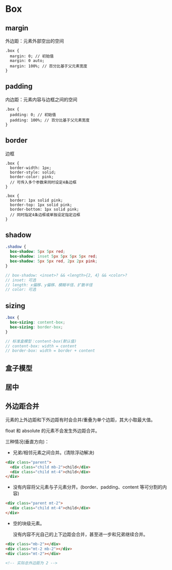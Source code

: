 # Box

## margin

外边距：元素外部空出的空间

```less
.box {
  margin: 0; // 初始值
  margin: 0 auto;
  margin: 100%; // 百分比基于父元素宽度
}
```

## padding

内边距：元素内容与边框之间的空间

```less
.box {
  padding: 0; // 初始值
  padding: 100%; // 百分比基于父元素宽度
}
```

## border

边框

```less
.box {
  border-width: 1px;
  border-style: solid;
  border-color: pink;
  // 可传入多个参数来同时设定4条边框
}

.box {
  border: 1px solid pink;
  border-top: 1px solid pink;
  border-bottom: 1px solid pink;
  // 同时指定4条边框或单独设定指定边框
}
```

## shadow

```scss
.shadow {
  box-shadow: 5px 5px red;
  box-shadow: inset 5px 5px 5px 5px red;
  box-shadow: 5px 5px red, 2px 2px pink;
}

// box-shadow: <inset>? && <length>{2, 4} && <color>?
// inset: 可选
// length: x偏移、y偏移、模糊半径、扩散半径
// color: 可选
```

## sizing

```scss
.box {
  box-sizing: content-box;
  box-sizing: border-box;
}

// 标准盒模型：content-box(默认值)
// content-box: width = content
// border-box: width = border + content
```

## 盒子模型

## 居中

## 外边距合并

元素的上外边距和下外边距有时会合并/重叠为单个边距，其大小取最大值。

float 和 absolute 的元素不会发生外边距合并。

三种情况(垂直方向)：

- 兄弟/相邻元素之间合并。(清除浮动解决)

```html
<div class="parent">
  <div class="child mb-2">child</div>
  <div class="child mt-4">child</div>
</div>
```

- 没有内容将父元素与子元素分开。(border、padding、content 等可分割的内容)

```html
<div class="parent mt-2">
  <div class="child mt-4">child</div>
</div>
```

- 空的块级元素。

  没有内容不光自己的上下边距会合并，甚至进一步和兄弟继续合并。

```html
<div class="mb-2"></div>
<div class="mt-2 mb-2"></div>
<div class="mt-2"></div>

<!-- 实际总外边距为 2 -->
```
